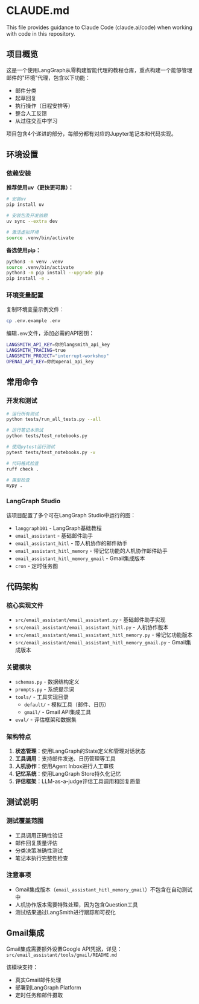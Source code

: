 # CLAUDE.md

This file provides guidance to Claude Code (claude.ai/code) when working with code in this repository.

## 项目概览

这是一个使用LangGraph从零构建智能代理的教程仓库，重点构建一个能够管理邮件的"环境"代理，包含以下功能：
- 邮件分类
- 起草回复
- 执行操作（日程安排等）
- 整合人工反馈
- 从过往交互中学习

项目包含4个递进的部分，每部分都有对应的Jupyter笔记本和代码实现。

## 环境设置

### 依赖安装

**推荐使用uv（更快更可靠）：**
```bash
# 安装uv
pip install uv

# 安装包及开发依赖
uv sync --extra dev

# 激活虚拟环境
source .venv/bin/activate
```

**备选使用pip：**
```bash
python3 -m venv .venv
source .venv/bin/activate
python3 -m pip install --upgrade pip
pip install -e .
```

### 环境变量配置

复制环境变量示例文件：
```bash
cp .env.example .env
```

编辑`.env`文件，添加必需的API密钥：
```bash
LANGSMITH_API_KEY=你的langsmith_api_key
LANGSMITH_TRACING=true
LANGSMITH_PROJECT="interrupt-workshop"
OPENAI_API_KEY=你的openai_api_key
```

## 常用命令

### 开发和测试
```bash
# 运行所有测试
python tests/run_all_tests.py --all

# 运行笔记本测试
python tests/test_notebooks.py

# 使用pytest运行测试
pytest tests/test_notebooks.py -v

# 代码格式检查
ruff check .

# 类型检查
mypy .
```

### LangGraph Studio
该项目配置了多个可在LangGraph Studio中运行的图：
- `langgraph101` - LangGraph基础教程
- `email_assistant` - 基础邮件助手
- `email_assistant_hitl` - 带人机协作的邮件助手
- `email_assistant_hitl_memory` - 带记忆功能的人机协作邮件助手
- `email_assistant_hitl_memory_gmail` - Gmail集成版本
- `cron` - 定时任务图

## 代码架构

### 核心实现文件
- `src/email_assistant/email_assistant.py` - 基础邮件助手实现
- `src/email_assistant/email_assistant_hitl.py` - 人机协作版本
- `src/email_assistant/email_assistant_hitl_memory.py` - 带记忆功能版本
- `src/email_assistant/email_assistant_hitl_memory_gmail.py` - Gmail集成版本

### 关键模块
- `schemas.py` - 数据结构定义
- `prompts.py` - 系统提示词
- `tools/` - 工具实现目录
  - `default/` - 模拟工具（邮件、日历）
  - `gmail/` - Gmail API集成工具
- `eval/` - 评估框架和数据集

### 架构特点
1. **状态管理**：使用LangGraph的State定义和管理对话状态
2. **工具调用**：支持邮件发送、日历管理等工具
3. **人机协作**：使用Agent Inbox进行人工审核
4. **记忆系统**：使用LangGraph Store持久化记忆
5. **评估框架**：LLM-as-a-judge评估工具调用和回复质量

## 测试说明

### 测试覆盖范围
- 工具调用正确性验证
- 邮件回复质量评估
- 分类决策准确性测试
- 笔记本执行完整性检查

### 注意事项
- Gmail集成版本（`email_assistant_hitl_memory_gmail`）不包含在自动测试中
- 人机协作版本需要特殊处理，因为包含Question工具
- 测试结果通过LangSmith进行跟踪和可视化

## Gmail集成

Gmail集成需要额外设置Google API凭据，详见：
`src/email_assistant/tools/gmail/README.md`

该模块支持：
- 真实Gmail邮件处理
- 部署到LangGraph Platform
- 定时任务和邮件摄取